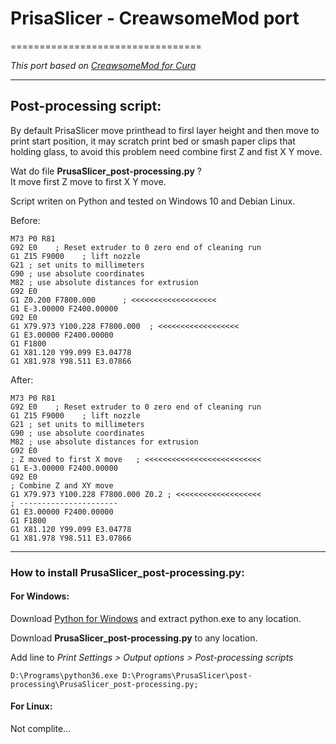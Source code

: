 # PrisaSlicer - CreawsomeMod port
=================================

*This port based on [CreawsomeMod for Cura](https://github.com/trouch/CreawsomeMod)*    

---

## Post-processing script:      
By default PrisaSlicer move printhead to firsl layer height and then move to print start position,
it may scratch print bed or smash paper clips that holding glass, to avoid this problem need combine
first Z and fist X Y move.

Wat do file **PrusaSlicer_post-processing.py** ?    
It move first Z move to first X Y move.   

Script writen on Python and tested on Windows 10 and Debian Linux.

Before:
```gcode
M73 P0 R81
G92 E0    ; Reset extruder to 0 zero end of cleaning run
G1 Z15 F9000    ; lift nozzle
G21 ; set units to millimeters
G90 ; use absolute coordinates
M82 ; use absolute distances for extrusion
G92 E0
G1 Z0.200 F7800.000      ; <<<<<<<<<<<<<<<<<<<   
G1 E-3.00000 F2400.00000
G92 E0
G1 X79.973 Y100.228 F7800.000  ; <<<<<<<<<<<<<<<<<<
G1 E3.00000 F2400.00000
G1 F1800
G1 X81.120 Y99.099 E3.04778
G1 X81.978 Y98.511 E3.07866
```

After:
```gcode
M73 P0 R81
G92 E0    ; Reset extruder to 0 zero end of cleaning run
G1 Z15 F9000    ; lift nozzle
G21 ; set units to millimeters
G90 ; use absolute coordinates
M82 ; use absolute distances for extrusion
G92 E0
; Z moved to first X move   ; <<<<<<<<<<<<<<<<<<<<<<<<<<
G1 E-3.00000 F2400.00000
G92 E0
; Combine Z and XY move
G1 X79.973 Y100.228 F7800.000 Z0.2 ; <<<<<<<<<<<<<<<<<<<
; ----------------------
G1 E3.00000 F2400.00000
G1 F1800
G1 X81.120 Y99.099 E3.04778
G1 X81.978 Y98.511 E3.07866
```

---

### How to install **PrusaSlicer_post-processing.py**:
#### For Windows:   
Download [Python for Windows](https://www.python.org/ftp/python/3.6.1/python-3.6.1-embed-win32.zip) 
and extract python.exe to any location.   

Download **PrusaSlicer_post-processing.py** to any location.   

Add line to *Print Settings > Output options > Post-processing scripts*
```
D:\Programs\python36.exe D:\Programs\PrusaSlicer\post-processing\PrusaSlicer_post-processing.py;
```
#### For Linux:   
Not complite...